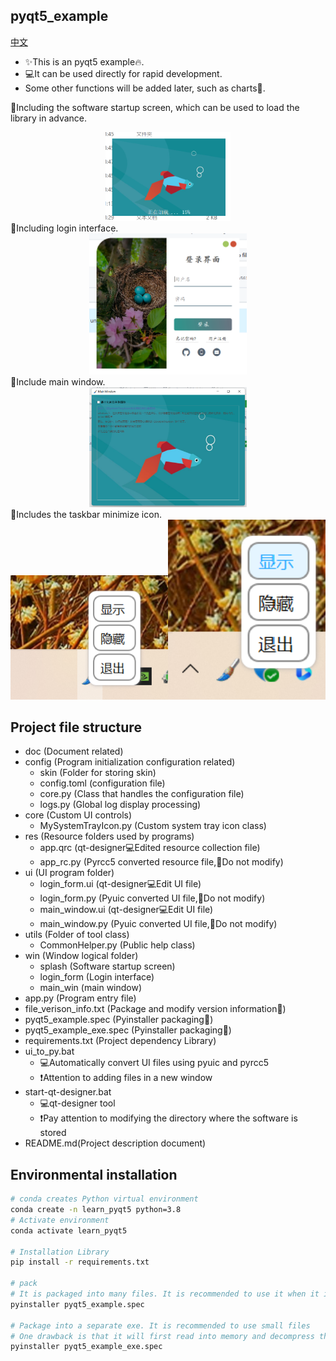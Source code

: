 ## pyqt5_example

[中文](./doc/README_zh.md)

- ✨This is an pyqt5 example🔥.
- 💻It can be used directly for rapid development.
- Some other functions will be added later, such as charts🧮.

🎯Including the software startup screen, which can be used to load the library in advance.
<div align="center"><img src="doc/img/1.png" width="200" alt=""></div>
🎯Including login interface.
<div align="center"><img src="doc/img/2.png" width="50%" alt=""></div>
🎯Include main window.
<div align="center"><img src="doc/img/3.png" width="50%" alt=""></div>
🎯Includes the taskbar minimize icon.
<div align="center"><img src="doc/img/4.png" width="50%" alt=""><img src="doc/img/5.png" width="50%" alt=""></div>

## Project file structure

- doc  (Document related)
- config  (Program initialization configuration related)
    - skin  (Folder for storing skin)
    - config.toml  (configuration file)
    - core.py  (Class that handles the configuration file)
    - logs.py  (Global log display processing)
- core  (Custom UI controls)
    - MySystemTrayIcon.py  (Custom system tray icon class)
- res  (Resource folders used by programs)
    - app.qrc  (qt-designer💻Edited resource collection file)
    - app_rc.py  (Pyrcc5 converted resource file,🚫Do not modify)
- ui  (UI program folder)
    - login_form.ui  (qt-designer💻Edit UI file)
    - login_form.py  (Pyuic converted UI file,🚫Do not modify)
    - main_window.ui  (qt-designer💻Edit UI file)
    - main_window.py  (Pyuic converted UI file,🚫Do not modify)
- utils  (Folder of tool class)
    - CommonHelper.py  (Public help class)
- win  (Window logical folder)
    - splash  (Software startup screen)
    - login_form  (Login interface)
    - main_win  (main window)
- app.py  (Program entry file)
- file_verison_info.txt  (Package and modify version information🌊)
- pyqt5_example.spec  (Pyinstaller packaging🌊)
- pyqt5_example_exe.spec  (Pyinstaller packaging🌊)
- requirements.txt  (Project dependency Library)
- ui_to_py.bat
    - 💻Automatically convert UI files using pyuic and pyrcc5
    - ❗Attention to adding files in a new window
- start-qt-designer.bat
    - 💻qt-designer tool
    - ❗Pay attention to modifying the directory where the software is stored
- README.md(Project description document)

## Environmental installation

```bash
# conda creates Python virtual environment
conda create -n learn_pyqt5 python=3.8
# Activate environment
conda activate learn_pyqt5

# Installation Library
pip install -r requirements.txt

# pack
# It is packaged into many files. It is recommended to use it when it is very dependent
pyinstaller pyqt5_example.spec

# Package into a separate exe. It is recommended to use small files
# One drawback is that it will first read into memory and decompress the dependency to the cache directory. If the application is large, it is recommended to package it into a folder
pyinstaller pyqt5_example_exe.spec
```